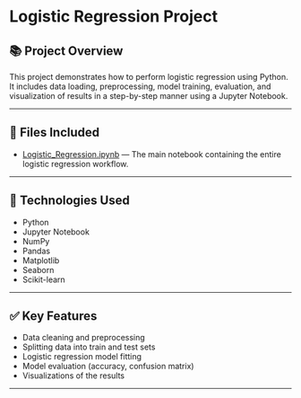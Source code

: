 # Logistic Regression Project

## 📚 Project Overview

This project demonstrates how to perform logistic regression using Python. It includes data loading, preprocessing, model training, evaluation, and visualization of results in a step-by-step manner using a Jupyter Notebook.

---

## 📂 Files Included

- [Logistic_Regression.ipynb]() — The main notebook containing the entire logistic regression workflow.

---

## 🔧 Technologies Used

- Python
- Jupyter Notebook
- NumPy
- Pandas
- Matplotlib
- Seaborn
- Scikit-learn

---

## ✅ Key Features

- Data cleaning and preprocessing
- Splitting data into train and test sets
- Logistic regression model fitting
- Model evaluation (accuracy, confusion matrix)
- Visualizations of the results
---
